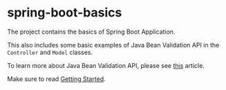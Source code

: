 # spring-boot-basics
The project contains the basics of Spring Boot Application.

This also includes some basic examples of Java Bean Validation API in the `Controller` and `Model` classes.

To learn more about Java Bean Validation API, please see [this](https://www.baeldung.com/javax-validation) article.

Make sure to read [Getting Started](https://github.com/echosiddiqui/spring-boot-basics/blob/master/HELP.md).
